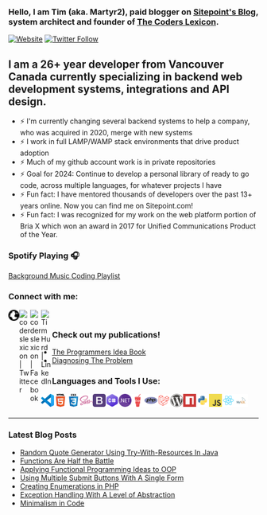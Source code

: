 ### Hello, I am Tim (aka. Martyr2), paid blogger on [Sitepoint's Blog][sitepoint], system architect and founder of [The Coders Lexicon][website].

[![Website](http://img.shields.io/website?label=coderslexicon.com&style=for-the-badge&url=https%3A%2F%2Fwww.coderslexicon.com)](https://www.coderslexicon.com)
[![Twitter Follow](https://img.shields.io/twitter/follow/coderslexicon?color=1DA1F2&logo=twitter&style=for-the-badge)](https://twitter.com/intent/follow?original_referer=https%3A%2F%2Fgithub.com%2Fmartyr2&screen_name=CodersLexicon)

## I am a 26+ year developer from Vancouver Canada currently specializing in backend web development systems, integrations and API design.

- ⚡ I'm currently changing several backend systems to help a company, who was acquired in 2020, merge with new systems
- ⚡ I work in full LAMP/WAMP stack environments that drive product adoption
- ⚡ Much of my github account work is in private repositories
- ⚡ Goal for 2024: Continue to develop a personal library of ready to go code, across multiple languages, for whatever projects I have
- ⚡ Fun fact: I have mentored thousands of developers over the past 13+ years online. Now you can find me on Sitepoint.com!
- ⚡ Fun fact: I was recognized for my work on the web platform portion of Bria X which won an award in 2017 for Unified Communications Product of the Year.

### Spotify Playing 🎧

[Background Music Coding Playlist](https://open.spotify.com/playlist/2dDHMiKgWo8hH9PYbDt9wL)

### Connect with me:

[<img align="left" alt="coderslexicon.com" width="22px" src="https://raw.githubusercontent.com/iconic/open-iconic/master/svg/globe.svg" />][website]
[<img align="left" alt="coderslexicon | Twitter" width="22px" src="https://cdn.jsdelivr.net/npm/simple-icons@v3/icons/twitter.svg" />][x]
[<img align="left" alt="coderslexicon | Facebook" width="22px" src="https://cdn.jsdelivr.net/npm/simple-icons@v3/icons/facebook.svg" />][facebook]
[<img align="left" alt="Tim Hurd | LinkedIn" width="22px" src="https://cdn.jsdelivr.net/npm/simple-icons@v3/icons/linkedin.svg" />][linkedin]

<br />

### Check out my publications!

- [The Programmers Idea Book](https://www.coderslexicon.com/downloads/the-programmers-idea-book/)
- [Diagnosing The Problem](https://www.coderslexicon.com/downloads/diagnosing-the-problem/)


### Languages and Tools I Use:

<img align="left" title="Visual Studio Code" alt="Visual Studio Code" width="26px" src="https://raw.githubusercontent.com/github/explore/80688e429a7d4ef2fca1e82350fe8e3517d3494d/topics/visual-studio-code/visual-studio-code.png" />
<img align="left" title="HTML5" alt="HTML5" width="26px" src="https://raw.githubusercontent.com/github/explore/80688e429a7d4ef2fca1e82350fe8e3517d3494d/topics/html/html.png" />
<img align="left" title="CSS3" alt="CSS3" width="26px" src="https://raw.githubusercontent.com/github/explore/80688e429a7d4ef2fca1e82350fe8e3517d3494d/topics/css/css.png" />
<img align="left" title="Sass" alt="Sass" width="26px" src="https://raw.githubusercontent.com/github/explore/80688e429a7d4ef2fca1e82350fe8e3517d3494d/topics/sass/sass.png" />
<img align="left" title="Bootstrap" alt="Bootstrap" width="26px" src="https://raw.githubusercontent.com/github/explore/80688e429a7d4ef2fca1e82350fe8e3517d3494d/topics/bootstrap/bootstrap.png" />
<img align="left" title="C#" alt="C#" width="26px" src="https://raw.githubusercontent.com/github/explore/80688e429a7d4ef2fca1e82350fe8e3517d3494d/topics/csharp/csharp.png" />
<img align="left" title=".NET" alt=".NET" width="26px" src="https://raw.githubusercontent.com/github/explore/93d8a67084f94b2a444e510199a6e7622e5b09a3/topics/dotnet/dotnet.png" />
<img align="left" title="Gulp" alt="Gulp" width="26px" src="https://raw.githubusercontent.com/github/explore/80688e429a7d4ef2fca1e82350fe8e3517d3494d/topics/gulp/gulp.png" />
<img align="left" title="PHP" alt="PHP" width="26px" src="https://raw.githubusercontent.com/github/explore/ccc16358ac4530c6a69b1b80c7223cd2744dea83/topics/php/php.png" />
<img align="left" title="Laravel" alt="Laravel" width="26px" src="https://raw.githubusercontent.com/github/explore/56a826d05cf762b2b50ecbe7d492a839b04f3fbf/topics/laravel/laravel.png" />
<img align="left" title="WordPress" alt="WordPress" width="26px" src="https://raw.githubusercontent.com/github/explore/80688e429a7d4ef2fca1e82350fe8e3517d3494d/topics/wordpress/wordpress.png" />
<img align="left" title="NPM" alt="NPM" width="26px" src="https://raw.githubusercontent.com/github/explore/80688e429a7d4ef2fca1e82350fe8e3517d3494d/topics/npm/npm.png" />
<img align="left" title="Python" alt="Python" width="26px" src="https://raw.githubusercontent.com/github/explore/80688e429a7d4ef2fca1e82350fe8e3517d3494d/topics/python/python.png" />
<img align="left" title="JavaScript" alt="JavaScript" width="26px" src="https://raw.githubusercontent.com/github/explore/80688e429a7d4ef2fca1e82350fe8e3517d3494d/topics/javascript/javascript.png" />
<img align="left" title="React" alt="React" width="26px" src="https://raw.githubusercontent.com/github/explore/80688e429a7d4ef2fca1e82350fe8e3517d3494d/topics/react/react.png" />
<img align="left" title="MySQL" alt="MySQL" width="26px" src="https://raw.githubusercontent.com/github/explore/80688e429a7d4ef2fca1e82350fe8e3517d3494d/topics/mysql/mysql.png" />


<br />
<br />

---
### Latest Blog Posts

<!-- BLOG-POST-LIST:START -->
- [Random Quote Generator Using Try-With-Resources In Java](https://www.coderslexicon.com/random-quote-generator-using-try-with-resources-in-java/)
- [Functions Are Half the Battle](https://www.coderslexicon.com/functions-are-half-the-battle/)
- [Applying Functional Programming Ideas to OOP](https://www.coderslexicon.com/applying-functional-programming-ideas-to-oop/)
- [Using Multiple Submit Buttons With A Single Form](https://www.coderslexicon.com/using-multiple-submit-buttons-with-a-single-form/)
- [Creating Enumerations in PHP](https://www.coderslexicon.com/creating-enumerations-in-php/)
- [Exception Handling With A Level of Abstraction](https://www.coderslexicon.com/exception-handling-with-a-level-of-abstraction/)
- [Minimalism in Code](https://www.coderslexicon.com/minimalism-in-code/)
<!-- BLOG-POST-LIST:END -->

[website]: https://www.coderslexicon.com
[X]: https://twitter.com/coderslexicon
[facebook]: https://www.facebook.com/coderslexicon
[sitepoint]: https://www.sitepoint.com/blog
[linkedin]: https://www.linkedin.com/in/timothyhurd/

